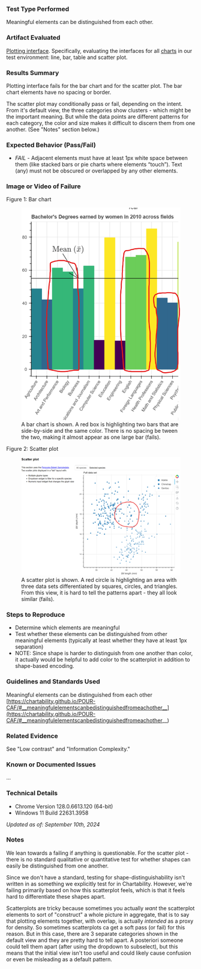 ### Test Type Performed
Meaningful elements can be distinguished from each other.

### Artifact Evaluated
[Plotting interface](https://docs.bokeh.org/en/latest/docs/user_guide/basic.html#ug-basic). Specifically, evaluating the interfaces for all [charts](https://quansight-labs.github.io/bokeh-a11y-audit/#_ts1723552414769) in our test environment: line, bar, table and scatter plot.

### Results Summary
Plotting interface fails for the bar chart and for the scatter plot. The bar chart elements have no spacing or border. 

The scatter plot may conditionally pass or fail, depending on the intent. From it's default view, the three categories show clusters - which might be the important meaning. But while the data points are different patterns for each category, the color and size makes it difficult to discern them from one another. (See "Notes" section below.)

### Expected Behavior (Pass/Fail)
- *FAIL* - Adjacent elements must have at least 1px white space between them (like stacked bars or pie charts where elements “touch”). Text (any) must not be obscured or overlapped by any other elements.

### Image or Video of Failure 
Figure 1: Bar chart
<figure>
    <img width="803" alt="A bar chart is shown. A red box is highlighting two bars that are side-by-side and the same color. There is no spacing be tween the two, making it almost appear as one large bar (fails)." src="./assets/plotting-interface_meaningful-elements_1.png">
    <figcaption>A bar chart is shown. A red box is highlighting two bars that are side-by-side and the same color. There is no spacing be tween the two, making it almost appear as one large bar (fails).</figcaption>
</figure>

Figure 2: Scatter plot
<figure>
    <img width="803" alt="A scatter plot is shown. A red circle is highlighting an area with three data sets differentiated by squares, circles, and triangles. From this view, it is hard to tell the patterns apart - they all look similar (fails)." src="./assets/plotting-interface_meaningful-elements_2.png">
    <figcaption>A scatter plot is shown. A red circle is highlighting an area with three data sets differentiated by squares, circles, and triangles. From this view, it is hard to tell the patterns apart - they all look similar (fails).</figcaption>
</figure>

### Steps to Reproduce
- Determine which elements are meaningful
- Test whether these elements can be distinguished from other meaningful elements (typically at least whether they have at least 1px separation)
- NOTE: Since shape is harder to distinguish from one another than color, it actually would be helpful to add color to the scatterplot in addition to shape-based encoding.

### Guidelines and Standards Used
Meaningful elements can be distinguished from each other
[https://chartability.github.io/POUR-CAF/#__meaningfulelementscanbedistinguishedfromeachother__](https://chartability.github.io/POUR-CAF/#__meaningfulelementscanbedistinguishedfromeachother__)

### Related Evidence
See "Low contrast" and "Information Complexity."

### Known or Documented Issues
...

### Technical Details
- Chrome Version 128.0.6613.120 (64-bit)
- Windows 11 Build 22631.3958

*Updated as of: September 10th, 2024*

### Notes
We lean towards a failing if anything is questionable. For the scatter plot - there is no standard qualitative or quantitative test for whether shapes can easily be distinguished from one another.

Since we don't have a standard, testing for shape-distinguishability isn't written in as something we explicitly test for in Chartability. However, we're failing primarily based on how this scatterplot feels, which is that it feels hard to differentiate these shapes apart.

Scatterplots are tricky because sometimes you actually *want* the scatterplot elements to sort of "construct" a whole picture in aggregate, that is to say that plotting elements together, with overlap, is actually *intended* as a proxy for density. So sometimes scatterplots ca get a soft pass (or fail) for this reason. But in this case, there are 3 separate categories shown in the default view and they are pretty hard to tell apart. A posteriori someone could tell them apart (after using the dropdown to subselect), but this means that the initial view isn't too useful and could likely cause confusion or even be misleading as a default pattern.
